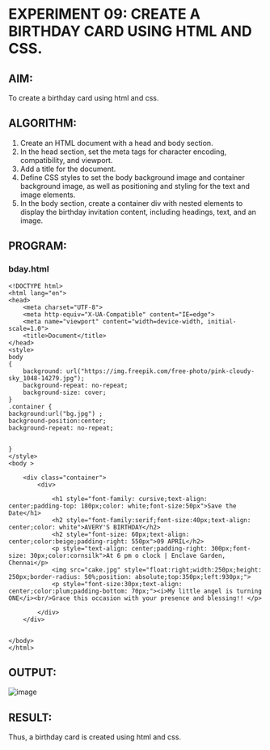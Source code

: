 # EXPERIMENT 09: CREATE A BIRTHDAY CARD USING HTML AND CSS.
## AIM:
To create a birthday card using html and css.
## ALGORITHM:
1. Create an HTML document with a head and body section.
2. In the head section, set the meta tags for character encoding, compatibility, and viewport.
3. Add a title for the document.
4. Define CSS styles to set the body background image and container background image, as well as positioning and styling for the text and image elements.
5. In the body section, create a container div with nested elements to display the birthday invitation content, including headings, text, and an image.
## PROGRAM:
### bday.html
```
<!DOCTYPE html>
<html lang="en">
<head>
    <meta charset="UTF-8">
    <meta http-equiv="X-UA-Compatible" content="IE=edge">
    <meta name="viewport" content="width=device-width, initial-scale=1.0">
    <title>Document</title>
</head>
<style>
body
{
    background: url("https://img.freepik.com/free-photo/pink-cloudy-sky_1048-14279.jpg");
    background-repeat: no-repeat;
    background-size: cover;
}
.container {
background:url("bg.jpg") ;
background-position:center;
background-repeat: no-repeat;


}
</style>
<body >
    
    <div class="container">
        <div>
        
            <h1 style="font-family: cursive;text-align: center;padding-top: 180px;color: white;font-size:50px">Save the Date</h1>
            <h2 style="font-family:serif;font-size:40px;text-align: center;color: white">AVERY'S BIRTHDAY</h2>
            <h2 style="font-size: 60px;text-align: center;color:beige;padding-right: 550px">09 APRIL</h2>
            <p style="text-align: center;padding-right: 300px;font-size: 30px;color:cornsilk">At 6 pm o clock | Enclave Garden, Chennai</p>
            <img src="cake.jpg" style="float:right;width:250px;height: 250px;border-radius: 50%;position: absolute;top:350px;left:930px;">
            <p style="font-size:30px;text-align: center;color:plum;padding-bottom: 70px;"><i>My little angel is turning ONE</i><br/>Grace this occasion with your presence and blessing!! </p>
            
        </div>
    </div>
    
    
</body>
</html>
```
## OUTPUT:
![image](https://github.com/Rithigasri/ModernWeb-EXP9/assets/93427256/438b2227-5cb4-4e7d-afd7-81d16356e53f)

## RESULT:
Thus, a birthday card is created using html and css.
